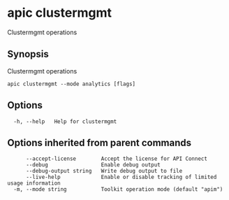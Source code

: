# apic clustermgmt

Clustermgmt operations

## Synopsis

Clustermgmt operations

```
apic clustermgmt --mode analytics [flags]
```

## Options

```
  -h, --help   Help for clustermgmt
```

## Options inherited from parent commands

```
      --accept-license        Accept the license for API Connect
      --debug                 Enable debug output
      --debug-output string   Write debug output to file
      --live-help             Enable or disable tracking of limited usage information
  -m, --mode string           Toolkit operation mode (default "apim")
```
